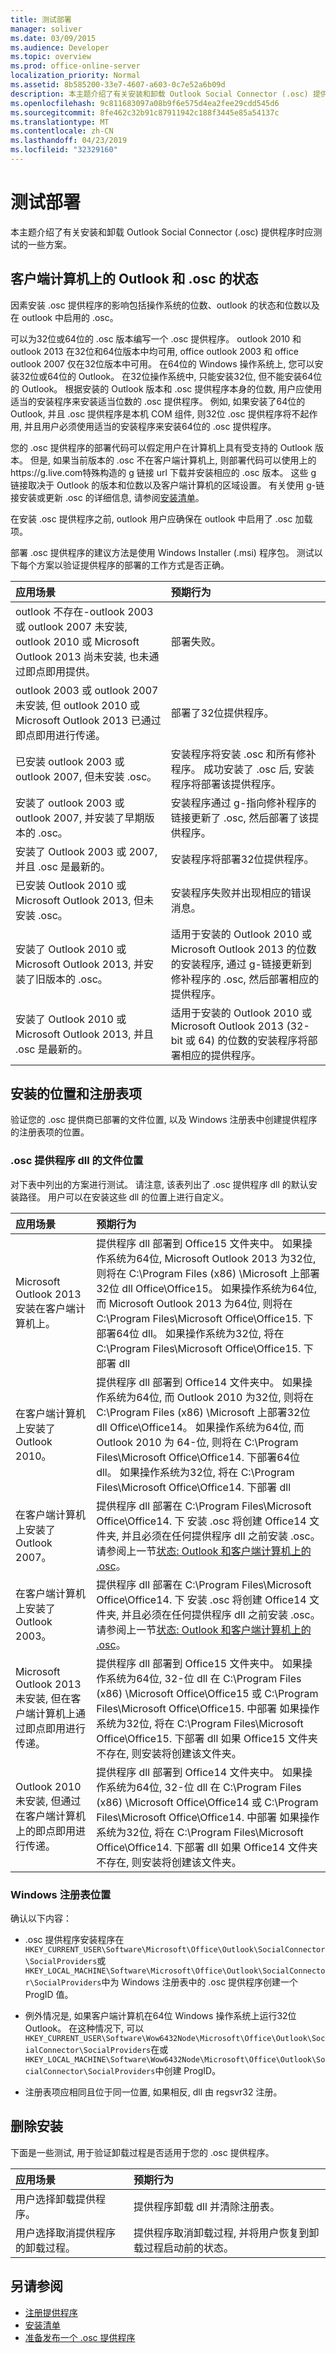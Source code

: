 ```yaml
---
title: 测试部署
manager: soliver
ms.date: 03/09/2015
ms.audience: Developer
ms.topic: overview
ms.prod: office-online-server
localization_priority: Normal
ms.assetid: 8b585200-33e7-4607-a603-0c7e52a6b09d
description: 本主题介绍了有关安装和卸载 Outlook Social Connector (.osc) 提供程序时应测试的一些方案。
ms.openlocfilehash: 9c811683097a08b9f6e575d4ea2fee29cdd545d6
ms.sourcegitcommit: 8fe462c32b91c87911942c188f3445e85a54137c
ms.translationtype: MT
ms.contentlocale: zh-CN
ms.lasthandoff: 04/23/2019
ms.locfileid: "32329160"
---
```

# <a name="testing-deployment"></a>测试部署

本主题介绍了有关安装和卸载 Outlook Social Connector (.osc) 提供程序时应测试的一些方案。

<a name="olosc_TestingDeployment_PresenceOfOutlook"> </a>

## <a name="presence-of-outlook-and-the-osc-on-client-computer"></a>客户端计算机上的 Outlook 和 .osc 的状态

因素安装 .osc 提供程序的影响包括操作系统的位数、outlook 的状态和位数以及在 outlook 中启用的 .osc。
  
可以为32位或64位的 .osc 版本编写一个 .osc 提供程序。 outlook 2010 和 outlook 2013 在32位和64位版本中均可用, office outlook 2003 和 office outlook 2007 仅在32位版本中可用。 在64位的 Windows 操作系统上, 您可以安装32位或64位的 Outlook。 在32位操作系统中, 只能安装32位, 但不能安装64位的 Outlook。 根据安装的 Outlook 版本和 .osc 提供程序本身的位数, 用户应使用适当的安装程序来安装适当位数的 .osc 提供程序。 例如, 如果安装了64位的 Outlook, 并且 .osc 提供程序是本机 COM 组件, 则32位 .osc 提供程序将不起作用, 并且用户必须使用适当的安装程序来安装64位的 .osc 提供程序。
  
您的 .osc 提供程序的部署代码可以假定用户在计算机上具有受支持的 Outlook 版本。 但是, 如果当前版本的 .osc 不在客户端计算机上, 则部署代码可以使用上的https://g.live.com特殊构造的 g 链接 url 下载并安装相应的 .osc 版本。 这些 g 链接取决于 Outlook 的版本和位数以及客户端计算机的区域设置。 有关使用 g-链接安装或更新 .osc 的详细信息, 请参阅[安装清单](installation-checklist.md)。
  
在安装 .osc 提供程序之前, outlook 用户应确保在 outlook 中启用了 .osc 加载项。
  
部署 .osc 提供程序的建议方法是使用 Windows Installer (.msi) 程序包。 测试以下每个方案以验证提供程序的部署的工作方式是否正确。
  
|**应用场景**|**预期行为**|
|:-----|:-----|
|outlook 不存在-outlook 2003 或 outlook 2007 未安装, outlook 2010 或 Microsoft Outlook 2013 尚未安装, 也未通过即点即用提供。  <br/> |部署失败。  <br/> |
|outlook 2003 或 outlook 2007 未安装, 但 outlook 2010 或 Microsoft Outlook 2013 已通过即点即用进行传递。  <br/> |部署了32位提供程序。  <br/> |
|已安装 outlook 2003 或 outlook 2007, 但未安装 .osc。  <br/> |安装程序将安装 .osc 和所有修补程序。 成功安装了 .osc 后, 安装程序将部署该提供程序。  <br/> |
|安装了 outlook 2003 或 outlook 2007, 并安装了早期版本的 .osc。  <br/> |安装程序通过 g-指向修补程序的链接更新了 .osc, 然后部署了该提供程序。  <br/> |
|安装了 Outlook 2003 或 2007, 并且 .osc 是最新的。  <br/> |安装程序将部署32位提供程序。  <br/> |
|已安装 Outlook 2010 或 Microsoft Outlook 2013, 但未安装 .osc。  <br/> |安装程序失败并出现相应的错误消息。  <br/> |
|安装了 Outlook 2010 或 Microsoft Outlook 2013, 并安装了旧版本的 .osc。  <br/> |适用于安装的 Outlook 2010 或 Microsoft Outlook 2013 的位数的安装程序, 通过 g-链接更新到修补程序的 .osc, 然后部署相应的提供程序。  <br/> |
|安装了 Outlook 2010 或 Microsoft Outlook 2013, 并且 .osc 是最新的。  <br/> |适用于安装的 Outlook 2010 或 Microsoft Outlook 2013 (32-bit 或 64) 的位数的安装程序将部署相应的提供程序。  <br/> |

<a name="olosc_TestingDeployment_PresenceOfOutlook"> </a>

## <a name="installed-location-and-registry-keys"></a>安装的位置和注册表项

验证您的 .osc 提供商已部署的文件位置, 以及 Windows 注册表中创建提供程序的注册表项的位置。
  
### <a name="file-location-for-osc-provider-dlls"></a>.osc 提供程序 dll 的文件位置

对下表中列出的方案进行测试。 请注意, 该表列出了 .osc 提供程序 dll 的默认安装路径。 用户可以在安装这些 dll 的位置上进行自定义。
  
|**应用场景**|**预期行为**|
|:-----|:-----|
|Microsoft Outlook 2013 安装在客户端计算机上。  <br/> |提供程序 dll 部署到 Office15 文件夹中。 如果操作系统为64位, Microsoft Outlook 2013 为32位, 则将在 C:\Program Files (x86) \Microsoft 上部署32位 dll Office\Office15。 如果操作系统为64位, 而 Microsoft Outlook 2013 为64位, 则将在 C:\Program Files\Microsoft Office\Office15. 下部署64位 dll。 如果操作系统为32位, 将在 C:\Program Files\Microsoft Office\Office15. 下部署 dll  <br/> |
|在客户端计算机上安装了 Outlook 2010。  <br/> |提供程序 dll 部署到 Office14 文件夹中。 如果操作系统为64位, 而 Outlook 2010 为32位, 则将在 C:\Program Files (x86) \Microsoft 上部署32位 dll Office\Office14。 如果操作系统为64位, 而 Outlook 2010 为 64-位, 则将在 C:\Program Files\Microsoft Office\Office14. 下部署64位 dll。 如果操作系统为32位, 将在 C:\Program Files\Microsoft Office\Office14. 下部署 dll  <br/> |
|在客户端计算机上安装了 Outlook 2007。  <br/> |提供程序 dll 部署在 C:\Program Files\Microsoft Office\Office14. 下 安装 .osc 将创建 Office14 文件夹, 并且必须在任何提供程序 dll 之前安装 .osc。 请参阅上一节[状态: Outlook 和客户端计算机上的 .osc](#olosc_TestingDeployment_PresenceOfOutlook)。  <br/> |
|在客户端计算机上安装了 Outlook 2003。  <br/> |提供程序 dll 部署在 C:\Program Files\Microsoft Office\Office14. 下 安装 .osc 将创建 Office14 文件夹, 并且必须在任何提供程序 dll 之前安装 .osc。 请参阅上一节[状态: Outlook 和客户端计算机上的 .osc](#olosc_TestingDeployment_PresenceOfOutlook)。  <br/> |
|Microsoft Outlook 2013 未安装, 但在客户端计算机上通过即点即用进行传递。  <br/> |提供程序 dll 部署到 Office15 文件夹中。 如果操作系统为64位, 32-位 dll 在 C:\Program Files (x86) \Microsoft Office\Office15 或 C:\Program Files\Microsoft Office\Office15. 中部署 如果操作系统为32位, 将在 C:\Program Files\Microsoft Office\Office15. 下部署 dll 如果 Office15 文件夹不存在, 则安装将创建该文件夹。  <br/> |
|Outlook 2010 未安装, 但通过在客户端计算机上的即点即用进行传递。  <br/> |提供程序 dll 部署到 Office14 文件夹中。 如果操作系统为64位, 32-位 dll 在 C:\Program Files (x86) \Microsoft Office\Office14 或 C:\Program Files\Microsoft Office\Office14. 中部署 如果操作系统为32位, 将在 C:\Program Files\Microsoft Office\Office14. 下部署 dll 如果 Office14 文件夹不存在, 则安装将创建该文件夹。  <br/> |
   
### <a name="windows-registry-locations"></a>Windows 注册表位置

确认以下内容：
  
- .osc 提供程序安装程序在`HKEY_CURRENT_USER\Software\Microsoft\Office\Outlook\SocialConnector\SocialProviders`或`HKEY_LOCAL_MACHINE\Software\Microsoft\Office\Outlook\SocialConnector\SocialProviders`中为 Windows 注册表中的 .osc 提供程序创建一个 ProgID 值。 
    
- 例外情况是, 如果客户端计算机在64位 Windows 操作系统上运行32位 Outlook。 在这种情况下, 可以`HKEY_CURRENT_USER\Software\Wow6432Node\Microsoft\Office\Outlook\SocialConnector\SocialProviders`在或`HKEY_LOCAL_MACHINE\Software\Wow6432Node\Microsoft\Office\Outlook\SocialConnector\SocialProviders`中创建 ProgID。
    
- 注册表项应相同且位于同一位置, 如果相反, dll 由 regsvr32 注册。

<a name="olosc_TestingDeployment_PresenceOfOutlook"> </a>

## <a name="removing-the-installation"></a>删除安装

下面是一些测试, 用于验证卸载过程是否适用于您的 .osc 提供程序。
  
|**应用场景**|**预期行为**|
|:-----|:-----|
|用户选择卸载提供程序。  <br/> |提供程序卸载 dll 并清除注册表。  <br/> |
|用户选择取消提供程序的卸载过程。  <br/> |提供程序取消卸载过程, 并将用户恢复到卸载过程启动前的状态。  <br/> |
   
## <a name="see-also"></a>另请参阅

- [注册提供程序](registering-a-provider.md)  
- [安装清单](installation-checklist.md)
- [准备发布一个 .osc 提供程序](getting-ready-to-release-an-osc-provider.md)

